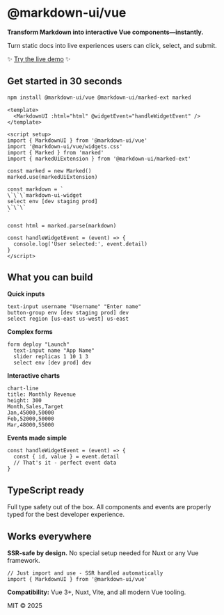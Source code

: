 # @markdown-ui/vue
**Transform Markdown into interactive Vue components—instantly.**

Turn static docs into live experiences users can click, select, and submit.

✨ [Try the live demo](https://markdown-ui.com/) ✨

## Get started in 30 seconds

```bash
npm install @markdown-ui/vue @markdown-ui/marked-ext marked
```

```vue
<template>
  <MarkdownUI :html="html" @widgetEvent="handleWidgetEvent" />
</template>

<script setup>
import { MarkdownUI } from '@markdown-ui/vue'
import '@markdown-ui/vue/widgets.css'
import { Marked } from 'marked'
import { markedUiExtension } from '@markdown-ui/marked-ext'

const marked = new Marked()
marked.use(markedUiExtension)

const markdown = `
\`\`\`markdown-ui-widget
select env [dev staging prod]
\`\`\`
`

const html = marked.parse(markdown)

const handleWidgetEvent = (event) => {
  console.log('User selected:', event.detail)
}
</script>
```

## What you can build

**Quick inputs**
```vue
text-input username "Username" "Enter name"
button-group env [dev staging prod] dev
select region [us-east us-west] us-east
```

**Complex forms**
```vue
form deploy "Launch"
  text-input name "App Name"
  slider replicas 1 10 1 3
  select env [dev prod] dev
```

**Interactive charts**
```vue
chart-line
title: Monthly Revenue
height: 300
Month,Sales,Target
Jan,45000,50000
Feb,52000,50000
Mar,48000,55000
```

**Events made simple**
```vue
const handleWidgetEvent = (event) => {
  const { id, value } = event.detail
  // That's it - perfect event data
}
```

## TypeScript ready

Full type safety out of the box. All components and events are properly typed for the best developer experience.

## Works everywhere

**SSR-safe by design.** No special setup needed for Nuxt or any Vue framework.

```vue
// Just import and use - SSR handled automatically
import { MarkdownUI } from '@markdown-ui/vue'
```

**Compatibility:** Vue 3+, Nuxt, Vite, and all modern Vue tooling.

MIT © 2025